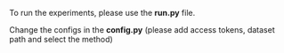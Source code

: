 To run the experiments, please use the **run.py** file.

Change the configs in the **config.py** (please add access tokens, dataset path and select the method)
